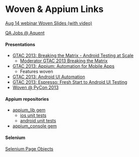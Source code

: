 Woven & Appium Links
=====

[Aug 14 webinar Woven Slides (with video)](https://docs.google.com/presentation/d/10SS55m7z1IYbLMLlq8cIQX-KJ96F-I6JihWEVP70eY4/edit?usp=sharing)

[QA Jobs @ Aquent](https://github.com/q-a/aquent)

#### Presentations

- [GTAC 2013: Breaking the Matrix - Android Testing at Scale](https://www.youtube.com/watch?v=uHoB0KzQGRg)
    - [Moderator GTAC 2013 Breaking the Matrix](https://www.google.com/moderator/#15/e=203275&t=203275.4d)
- [GTAC 2013: Appium: Automation for Mobile Apps](https://www.youtube.com/watch?v=1J0aXDbjiUE)
  - Features woven
- [GTAC 2013: Android UI Automation](https://www.youtube.com/watch?v=O1u8iBLUFL0)
- [GTAC 2013: Espresso: Fresh Start to Android UI Testing](https://www.youtube.com/watch?v=T7ugmCuNxDU)
- [Woven @ PyCon 2013](https://www.youtube.com/watch?feature=player_detailpage&v=DhOv3HegnIw)

#### Appium repositories

- [appium_lib gem](https://github.com/appium/ruby_lib)
  - [ios unit tests](https://github.com/appium/ruby_lib_ios)
  - [android unit tests](https://github.com/appium/ruby_lib_android)
- [appium_console gem](https://github.com/appium/ruby_console)

#### Selenium

[Selenium Page Objects](https://code.google.com/p/selenium/wiki/PageObjects)
